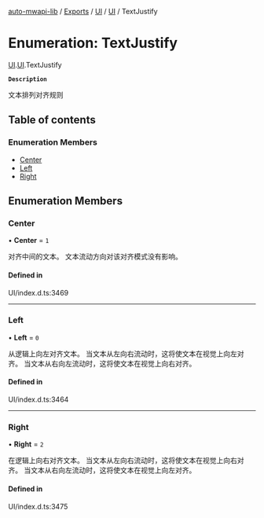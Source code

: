 [auto-mwapi-lib](../README.md) / [Exports](../modules.md) / [UI](../modules/UI.md) / [UI](../modules/UI.UI.md) / TextJustify

# Enumeration: TextJustify

[UI](../modules/UI.md).[UI](../modules/UI.UI.md).TextJustify

**`Description`**

文本排列对齐规则

## Table of contents

### Enumeration Members

- [Center](UI.UI.TextJustify.md#center)
- [Left](UI.UI.TextJustify.md#left)
- [Right](UI.UI.TextJustify.md#right)

## Enumeration Members

### Center

• **Center** = ``1``

对齐中间的文本。
文本流动方向对该对齐模式没有影响。

#### Defined in

UI/index.d.ts:3469

___

### Left

• **Left** = ``0``

从逻辑上向左对齐文本。
当文本从左向右流动时，这将使文本在视觉上向左对齐。
当文本从右向左流动时，这将使文本在视觉上向右对齐。

#### Defined in

UI/index.d.ts:3464

___

### Right

• **Right** = ``2``

在逻辑上向右对齐文本。
当文本从左向右流动时，这将使文本在视觉上向右对齐。
当文本从右向左流动时，这将使文本在视觉上向左对齐。

#### Defined in

UI/index.d.ts:3475
